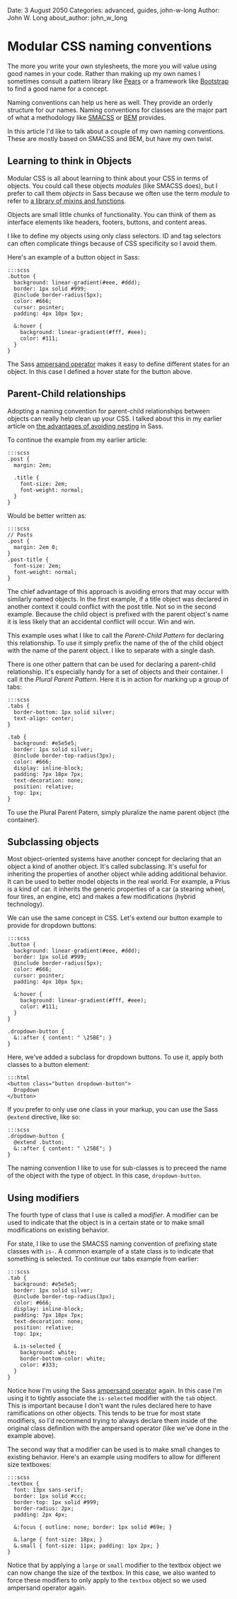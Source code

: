 Date: 3 August 2050
Categories: advanced, guides, john-w-long
Author: John W. Long
about_author: john_w_long

# Modular CSS naming conventions

The more you write your own stylesheets, the more you will value using good
names in your code. Rather than making up my own names I sometimes consult a
pattern library like [Pears](http://pea.rs/) or a framework like
[Bootstrap](http://getbootstrap.com/) to find a good name for a concept.

Naming conventions can help us here as well. They provide an orderly structure
for our names. Naming conventions for classes are the major part of what a
methodology like [SMACSS](http://smacss.com/) or [BEM](http://bem.info/)
provides.

In this article I'd like to talk about a couple of my own naming conventions.
These are mostly based on SMACSS and BEM, but have my own twist.


## Learning to think in Objects

Modular CSS is all about learning to think about your CSS in terms of objects.
You could call these objects _modules_ (like SMACSS does), but I prefer to call
them _objects_ in Sass because we often use the term _module_ to refer to [a
library of mixins and
functions](http://thesassway.com/intermediate/a-standard-module-definition-for-sass).

Objects are small little chunks of functionality. You can think of them as
interface elements like headers, footers, buttons, and content areas.

I like to define my objects using only class selectors. ID and tag selectors can
often complicate things because of CSS specificity so I avoid them.

Here's an example of a button object in Sass:

    :::scss
    .button {
      background: linear-gradient(#eee, #ddd);
      border: 1px solid #999;
      @include border-radius(5px);
      color: #666;
      cursor: pointer;
      padding: 4px 10px 5px;
      
      &:hover {
        background: linear-gradient(#fff, #eee);
        color: #111;
      }
    }

The Sass [ampersand operator](http://thesassway.com/intermediate/referencing-parent-selectors-using-ampersand)
makes it easy to define different states for an object. In this case I defined a
hover state for the button above.


## Parent-Child relationships

Adopting a naming convention for parent-child relationships between objects can
really help clean up your CSS. I talked about this in my earlier article on [the
advantages of avoiding nesting](http://thesassway.com/intermediate/avoid-nested-selectors-for-more-modular-css)
in Sass.

To continue the example from my earlier article:

    :::scss
    .post {
      margin: 2em;

      .title {
        font-size: 2em;
        font-weight: normal;
      }
    }

Would be better written as:

    :::scss
    // Posts
    .post {
      margin: 2em 0;
    }
    .post-title {
      font-size: 2em;
      font-weight: normal;
    }

The chief advantage of this approach is avoiding errors that may occur with
similarly named objects. In the first example, if a title object was declared in
another context it could conflict with the post title. Not so in the second
example. Because the child object is prefixed with the parent object's name it
is less likely that an accidental conflict will occur. Win and win.

This example uses what I like to call the *Parent-Child Pattern* for declaring
this relationship. To use it simply prefix the name of the of the child object
with the name of the parent object. I like to separate with a single dash.

There is one other pattern that can be used for declaring a parent-child
relationship. It's especially handy for a set of objects and their container. I
call it the *Plural Parent Pattern*. Here it is in action for marking up a group
of tabs:

    :::scss
    .tabs {
      border-bottom: 1px solid silver;
      text-align: center;
    }

    .tab {
      background: #e5e5e5;
      border: 1px solid silver;
      @include border-top-radius(3px);
      color: #666;
      display: inline-block;
      padding: 7px 18px 7px;
      text-decoration: none;
      position: relative;
      top: 1px;
    }

To use the Plural Parent Patern, simply pluralize the name parent object (the
container).


## Subclassing objects

Most object-oriented systems have another concept for declaring that an object a
kind of another object. It's called subclassing. It's useful for inheriting the
properties of another object while adding additional behavior. It can be used to
better model objects in the real world. For example, a Prius is a kind of car.
it inherits the generic properties of a car (a stearing wheel, four tires,
an engine, etc) and makes a few modifications (hybrid technology).

We can use the same concept in CSS. Let's extend our button example to provide
for dropdown buttons:

    :::scss
    .button {
      background: linear-gradient(#eee, #ddd);
      border: 1px solid #999;
      @include border-radius(5px);
      color: #666;
      cursor: pointer;
      padding: 4px 10px 5px;
      
      &:hover {
        background: linear-gradient(#fff, #eee);
        color: #111;
      }
    }

    .dropdown-button {
      &::after { content: " \25BE"; }
    }

Here, we've added a subclass for dropdown buttons. To use it, apply both classes
to a button element:

    :::html
    <button class="button dropdown-button">
      Dropdown
    </button>

If you prefer to only use one class in your markup, you can use the Sass
`@extend` directive, like so:

    :::scss
    .dropdown-button {
      @extend .button;
      &::after { content: " \25BE"; }
    }

The naming convention I like to use for sub-classes is to preceed the name of
the object with the type of object. In this case, `dropdown-button`.


## Using modifiers

The fourth type of class that I use is called a _modifier_. A modifier can be
used to indicate that the object is in a certain state or to make small
modifications on existing behavior.

For state, I like to use the SMACSS naming convention of prefixing state
classes with `is-`. A common example of a state class is to indicate that
something is selected. To continue our tabs example from earlier:

    :::scss
    .tab {
      background: #e5e5e5;
      border: 1px solid silver;
      @include border-top-radius(3px);
      color: #666;
      display: inline-block;
      padding: 7px 18px 7px;
      text-decoration: none;
      position: relative;
      top: 1px;

      &.is-selected {
        background: white;
        border-bottom-color: white;
        color: #333;
      }
    }

Notice how I'm using the Sass [ampersand operator](http://thesassway.com/intermediate/referencing-parent-selectors-using-ampersand)
again. In this case I'm using it to tightly associate the `is-selected` modifier
with the `tab` object. This is important because I don't want the rules declared
here to have ramifications on other objects. This tends to be true for most
state modifiers, so I'd recommend trying to always declare them inside of the
original class definition with the ampersand operator (like we've done in the
example above).

The second way that a modifier can be used is to make small changes to existing
behavior. Here's an example using modifers to allow for different size
textboxes:

    :::scss
    .textbox {
      font: 13px sans-serif;
      border: 1px solid #ccc;
      border-top: 1px solid #999;
      border-radius: 2px;
      padding: 2px 4px;
      
      &:focus { outline: none; border: 1px solid #69e; }
      
      &.large { font-size: 18px; }
      &.small { font-size: 11px; padding: 1px 2px; }
    }

Notice that by applying a `large` or `small` modifier to the textbox object we
can now change the size of the textbox. In this case, we also wanted to force
these modifiers to only apply to the `textbox` object so we used ampersand
operator again.



